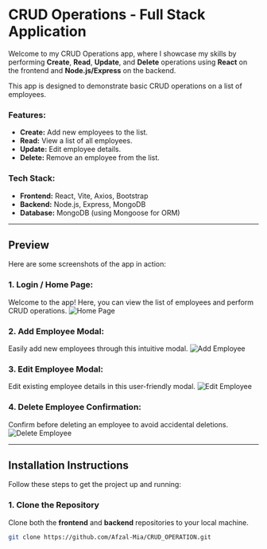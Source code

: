 # CRUD Operations - Full Stack Application

Welcome to my CRUD Operations app, where I showcase my skills by performing **Create**, **Read**, **Update**, and **Delete** operations using **React** on the frontend and **Node.js/Express** on the backend. 

This app is designed to demonstrate basic CRUD operations on a list of employees.

### **Features:**
- **Create:** Add new employees to the list.
- **Read:** View a list of all employees.
- **Update:** Edit employee details.
- **Delete:** Remove an employee from the list.

### **Tech Stack:**
- **Frontend:** React, Vite, Axios, Bootstrap
- **Backend:** Node.js, Express, MongoDB
- **Database:** MongoDB (using Mongoose for ORM)

---

## **Preview**

Here are some screenshots of the app in action:

### 1. **Login / Home Page:**
Welcome to the app! Here, you can view the list of employees and perform CRUD operations.
![Home Page](client/public/homepage-preview_1.png)

### 2. **Add Employee Modal:**
Easily add new employees through this intuitive modal.
![Add Employee](public/preview_2.png)

### 3. **Edit Employee Modal:**
Edit existing employee details in this user-friendly modal.
![Edit Employee](public/preview_3.png)

### 4. **Delete Employee Confirmation:**
Confirm before deleting an employee to avoid accidental deletions.
![Delete Employee](public/preview_4.png)

---

## **Installation Instructions**

Follow these steps to get the project up and running:

### **1. Clone the Repository**
Clone both the **frontend** and **backend** repositories to your local machine.

```bash
git clone https://github.com/Afzal-Mia/CRUD_OPERATION.git

